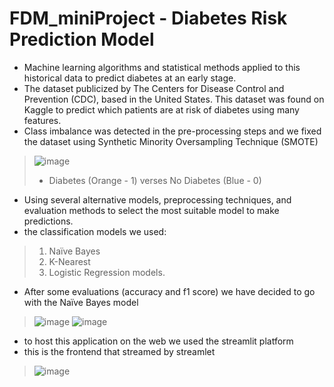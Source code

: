 # FDM_miniProject - Diabetes Risk Prediction Model
* Machine learning algorithms and statistical methods applied to this historical data to predict diabetes at an early stage.
* The dataset publicized by The Centers for Disease Control and Prevention (CDC), based in the United States. This dataset was found on Kaggle to predict which patients are at risk of diabetes using many features. 
* Class imbalance was detected in the pre-processing steps and we fixed the dataset using Synthetic Minority Oversampling Technique (SMOTE) 
> ![image](https://user-images.githubusercontent.com/88667109/206686033-ede1da24-4377-48fd-9cb0-450d479fd106.png)
> * Diabetes (Orange - 1) verses No Diabetes (Blue - 0)

* Using several alternative models, preprocessing techniques, and evaluation methods to select the most suitable model to make predictions.
* the classification models we used: 
> 1. Naïve Bayes 
> 2. K-Nearest
> 3. Logistic Regression models.

* After some evaluations (accuracy and f1 score) we have decided to go with the Naïve Bayes model 
> ![image](https://user-images.githubusercontent.com/88667109/206685647-e6b0367c-288b-49aa-b11c-afead366cd13.png)
> ![image](https://user-images.githubusercontent.com/88667109/206685671-af62962e-7d05-4872-a5c8-49326b724eb8.png)

* to host this application on the web we used the streamlit platform  
* this is the frontend that streamed by streamlet
> ![image](https://user-images.githubusercontent.com/88667109/206682905-9ad9a878-0cf7-4d07-aadf-54cb5871f14a.png)

